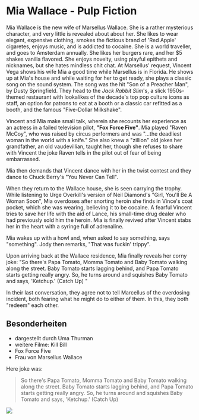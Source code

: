 # Mia Wallace - Pulp Fiction

Mia Wallace is the new wife of Marsellus Wallace. She is a rather mysterious character, and very little is revealed about about her. She likes to wear elegant, expensive clothing, smokes the fictious brand of 'Red Apple' cigaretes, enjoys music, and is addicted to cocaine.  She is a world traveller, and goes to Amsterdam annually. She likes her burgers rare, and her $5 shakes vanilla flavored. She enjoys novelty, using playful epithets and nicknames, but she hates mindless chit chat. At Marsellus' request, Vincent Vega shows his wife Mia a good time while Marsellus is in Florida. He shows up at Mia's house and while waiting for her to get ready, she plays a classic song on the sound system. The song was the hit "Son of a Preacher Man", by Dusty Springfield. They head to the *Jack Rabbit Slim*'s, a slick 1950s-themed restaurant with lookalikes of the decade's top pop culture icons as staff, an option for patrons to eat at a booth or a classic car refitted as a booth, and the famous "Five-Dollar Milkshake".

Vincent and Mia make small talk, wherein she recounts her experience as an actress in a failed television pilot, **"Fox Force Five"**. Mia played "Raven McCoy", who was raised by circus performers and was "...the deadliest woman in the world with a knife." She also knew a "zillion" old jokes her grandfather, an old vaudevillian, taught her, though she refuses to share with Vincent the joke Raven tells in the pilot out of fear of being embarrassed.

Mia then demands that Vincent dance with her in the twist contest and they dance to Chuck Berry's "You Never Can Tell".

When they return to the Wallace house, she is seen carrying the trophy. While listening to Urge Overkill's version of Neil Diamond's "Girl, You'll Be A Woman Soon", Mia overdoses after snorting heroin she finds in Vince's coat pocket, which she was wearing, believing it to be cocaine. A fearful Vincent tries to save her life with the aid of Lance, his small-time drug dealer who had previously sold him the heroin. Mia is finally revived after Vincent stabs her in the heart with a syringe full of adrenaline.

Mia wakes up with a howl and, when asked to say something, says "something". Jody then remarks, "That was fuckin' trippy".

Upon arriving back at the Wallace residence, Mia finally reveals her corny joke: "So there's Papa Tomato, Momma Tomato and Baby Tomato walking along the street. Baby Tomato starts lagging behind, and Papa Tomato starts getting really angry. So, he turns around and squishes Baby Tomato and says, 'Ketchup.' (Catch Up) "

In their last conversation, they agree not to tell Marcellus of the overdosing incident, both fearing what he might do to either of them. In this, they both "redeem" each other. 

## Besonderheiten
* dargestellt durch Uma Thurman
* weitere Filme: Kill Bill
* Fox Force Five
* Frau von Marsellus Wallace

Here joke was:
> So there's Papa Tomato, Momma Tomato and Baby Tomato walking along the street. 
> Baby Tomato starts lagging behind, and Papa Tomato starts getting really angry. 
> So, he turns around and squishes Baby Tomato and says, 'Ketchup.' (Catch Up)

<img src="https://en.wikipedia.org/wiki/Mia_Wallace#/media/File:Mia_Wallace.jpeg"/>

